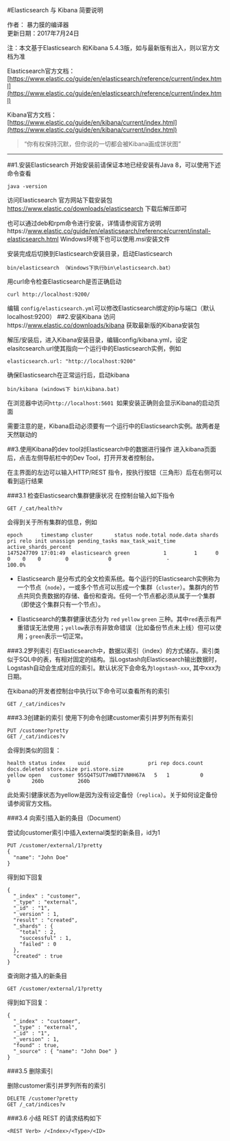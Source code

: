 #Elasticsearch 与 Kibana 简要说明

作者：	暴力膜的编译器   
更新日期：2017年7月24日

注：本文基于Elasticsearch 和Kibana 5.4.3版，如与最新版有出入，则以官方文档为准

Elasticsearch官方文档：[https://www.elastic.co/guide/en/elasticsearch/reference/current/index.html](https://www.elastic.co/guide/en/elasticsearch/reference/current/index.html)

Kibana官方文档：
[https://www.elastic.co/guide/en/kibana/current/index.html](https://www.elastic.co/guide/en/kibana/current/index.html)

>“你有权保持沉默，但你说的一切都会被Kibana画成饼状图” 

----------

##1.安装Elasticsearch
开始安装前请保证本地已经安装有Java 8，可以使用下述命令查看

	java -version

访问Elasticsearch 官方网站下载安装包 https://www.elastic.co/downloads/elasticsearch
下载后解压即可

也可以通过deb和rpm命令进行安装，详情请参阅官方说明https://www.elastic.co/guide/en/elasticsearch/reference/current/install-elasticsearch.html
Windows环境下也可以使用.msi安装文件

安装完成后切换到Elasticsearch安装目录，启动Elasticsearch

	bin/elasticsearch （Windows下执行bin\elasticsearch.bat）

用curl命令检查Elasticsearch是否正确启动

	curl http://localhost:9200/

编辑 `config/elasticsearch.yml`可以修改Elasticsearch绑定的ip与端口（默认localhost:9200）
##2.安装Kibana
访问https://www.elastic.co/downloads/kibana 获取最新版的Kibana安装包

解压/安装后，进入Kibana安装目录，编辑config/kibana.yml，设定elasitcsearch.url使其指向一个运行中的Elasticsearch实例，例如

	elasticsearch.url: "http://localhost:9200"
	
确保Elasticsearch在正常运行后，启动kibana

	bin/kibana (windows下 bin\kibana.bat)
	
在浏览器中访问`http://localhost:5601 `如果安装正确则会显示Kibana的启动页面

需要注意的是，Kibana启动必须要有一个运行中的Elasticsearch实例。故两者是天然联动的

##3.使用Kibana的dev tool对Elasticsearch中的数据进行操作
进入kibana页面后，点击左侧导航栏中的Dev Tool，打开开发者控制台。

在主界面的左边可以输入HTTP/REST 指令，按执行按钮（三角形）后在右侧可以看到运行结果

###3.1 检查Elasticsearch集群健康状况
在控制台输入如下指令

	GET /_cat/health?v

会得到关于所有集群的信息，例如

	epoch      timestamp cluster       status node.total node.data shards pri relo init unassign pending_tasks max_task_wait_time active_shards_percent
	1475247709 17:01:49  elasticsearch green           1         1      0   0    0    0        0             0                  -                100.0%
	



- Elasticsearch 是分布式的全文检索系统。每个运行的Elasticsearch实例称为一个节点（`node`），一或多个节点可以形成一个集群（`cluster`）。集群内的节点共同负责数据的存储、备份和查询。任何一个节点都必须从属于一个集群（即使这个集群只有一个节点）。


- Elasticsearch的集群健康状态分为 `red` `yellow` `green` 三种。其中`red`表示有严重错误无法使用；`yellow`表示有非致命错误（比如备份节点未上线）但可以使用；`green`表示一切正常。

###3.2罗列索引
在Elasticsearch中，数据以索引（index）的方式储存。索引类似于SQL中的表，有相对固定的结构。当Logstash向Elasticsearch输出数据时，Logstash自动会生成对应的索引。默认状况下会命名为`logstash-xxx`, 其中xxx为日期。

在kibana的开发者控制台中执行以下命令可以查看所有的索引

	GET /_cat/indices?v
	
###3.3创建新的索引
使用下列命令创建customer索引并罗列所有索引

	PUT /customer?pretty
	GET /_cat/indices?v

会得到类似的回复：

	health status index    uuid                   pri rep docs.count docs.deleted store.size pri.store.size
	yellow open   customer 95SQ4TSUT7mWBT7VNHH67A   5   1          0            0       260b           260b

此处索引健康状态为yellow是因为没有设定备份（`replica`）。关于如何设定备份请参阅官方文档。


###3.4 向索引插入新的条目（Document）

尝试向customer索引中插入external类型的新条目，id为1

	PUT /customer/external/1?pretty
	{
	  "name": "John Doe"
	}

得到如下回复

	{
	  "_index" : "customer",
	  "_type" : "external",
	  "_id" : "1",
	  "_version" : 1,
	  "result" : "created",
	  "_shards" : {
		"total" : 2,
		"successful" : 1,
		"failed" : 0
	  },
	  "created" : true
	}


查询刚才插入的新条目

	GET /customer/external/1?pretty
	
得到如下回复：

	{
	  "_index" : "customer",
	  "_type" : "external",
	  "_id" : "1",
	  "_version" : 1,
	  "found" : true,
	  "_source" : { "name": "John Doe" }
	}


###3.5 删除索引

删除customer索引并罗列所有的索引

	DELETE /customer?pretty
	GET /_cat/indices?v

###3.6 小结
REST 的请求结构如下

	<REST Verb> /<Index>/<Type>/<ID>






<br />


















